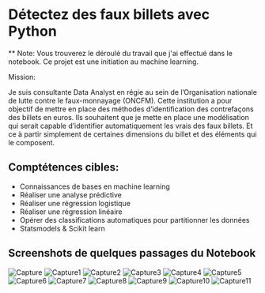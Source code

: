 # Détectez des faux billets avec Python

** Note: Vous trouverez le déroulé du travail  que j'ai effectué dans le notebook. Ce projet est une initiation au machine learning.

Mission:

Je suis consultante Data Analyst en régie au sein de l’Organisation nationale de lutte contre le faux-monnayage (ONCFM).
Cette institution a pour objectif de mettre en place des méthodes d’identification des contrefaçons des billets en euros. Ils souhaitent que je mette en place une modélisation qui serait capable d’identifier automatiquement les vrais des faux billets. Et ce à partir simplement de certaines dimensions du billet et des éléments qui le composent.

## Comptétences cibles:

 - Connaissances de bases en machine learning
 - Réaliser une analyse prédictive
 - Réaliser une régression logistique
 - Réaliser une régression linéaire
 - Opérer des classifications automatiques pour partitionner les données
 - Statsmodels & Scikit learn


## Screenshots de quelques passages du Notebook

![Capture](https://github.com/JenniferLeuriot/Detecter_des_faux_billets_avec_Python_Introduction_au_Machine_Learning/assets/138499241/76e15f24-f8da-405b-9637-b50b989be97f)
![Capture1](https://github.com/JenniferLeuriot/Detecter_des_faux_billets_avec_Python_Introduction_au_Machine_Learning/assets/138499241/9333f33f-5232-422d-aaa1-6bb494c7b20f)
![Capture2](https://github.com/JenniferLeuriot/Detecter_des_faux_billets_avec_Python_Introduction_au_Machine_Learning/assets/138499241/58dfca29-241c-4a12-941b-0f9c29659769)
![Capture3](https://github.com/JenniferLeuriot/Detecter_des_faux_billets_avec_Python_Introduction_au_Machine_Learning/assets/138499241/7020577f-fadf-44f6-afbf-d05818ecffff)
![Capture4](https://github.com/JenniferLeuriot/Detecter_des_faux_billets_avec_Python_Introduction_au_Machine_Learning/assets/138499241/40561999-ed0a-4dd7-980e-cf9b06945a99)
![Capture5](https://github.com/JenniferLeuriot/Detecter_des_faux_billets_avec_Python_Introduction_au_Machine_Learning/assets/138499241/1e4e360f-d6a5-4e30-9c9e-44af740aab05)
![Capture6](https://github.com/JenniferLeuriot/Detecter_des_faux_billets_avec_Python_Introduction_au_Machine_Learning/assets/138499241/a05853c5-2c83-4fae-9a64-09c6b6a9805f)
![Capture7](https://github.com/JenniferLeuriot/Detecter_des_faux_billets_avec_Python_Introduction_au_Machine_Learning/assets/138499241/3149649d-58a0-4367-a927-6d6aa40a952b)
![Capture8](https://github.com/JenniferLeuriot/Detecter_des_faux_billets_avec_Python_Introduction_au_Machine_Learning/assets/138499241/f028bbd8-743b-4411-9494-fca561b698e0)
![Capture9](https://github.com/JenniferLeuriot/Detecter_des_faux_billets_avec_Python_Introduction_au_Machine_Learning/assets/138499241/c27cc89c-3ddd-46e6-9a5a-43f485cfa520)
![Capture10](https://github.com/JenniferLeuriot/Detecter_des_faux_billets_avec_Python_Introduction_au_Machine_Learning/assets/138499241/c58d03f0-631b-4559-82ff-24472bb661ed)
![Capture11](https://github.com/JenniferLeuriot/Detecter_des_faux_billets_avec_Python_Introduction_au_Machine_Learning/assets/138499241/f828a6ea-8ed5-46da-8a0a-08c14aa28643)


